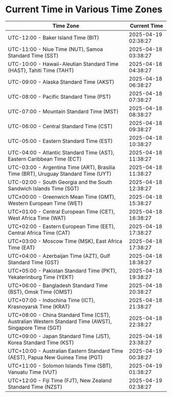# Current Time in Various Time Zones

| Time Zone | Current Time |
|-----------|--------------|
| UTC-12:00 - Baker Island Time (BIT) | 2025-04-19 02:38:27 |
| UTC-11:00 - Niue Time (NUT), Samoa Standard Time (SST) | 2025-04-18 03:38:27 |
| UTC-10:00 - Hawaii-Aleutian Standard Time (HAST), Tahiti Time (TAHT) | 2025-04-18 04:38:27 |
| UTC-09:00 - Alaska Standard Time (AKST) | 2025-04-18 06:38:27 |
| UTC-08:00 - Pacific Standard Time (PST) | 2025-04-18 07:38:27 |
| UTC-07:00 - Mountain Standard Time (MST) | 2025-04-18 08:38:27 |
| UTC-06:00 - Central Standard Time (CST) | 2025-04-18 09:38:27 |
| UTC-05:00 - Eastern Standard Time (EST) | 2025-04-18 10:38:27 |
| UTC-04:00 - Atlantic Standard Time (AST), Eastern Caribbean Time (ECT) | 2025-04-18 11:38:27 |
| UTC-03:00 - Argentina Time (ART), Brasília Time (BRT), Uruguay Standard Time (UYT) | 2025-04-18 11:38:27 |
| UTC-02:00 - South Georgia and the South Sandwich Islands Time (SGT) | 2025-04-18 12:38:27 |
| UTC±00:00 - Greenwich Mean Time (GMT), Western European Time (WET) | 2025-04-18 15:38:27 |
| UTC+01:00 - Central European Time (CET), West Africa Time (WAT) | 2025-04-18 16:38:27 |
| UTC+02:00 - Eastern European Time (EET), Central Africa Time (CAT) | 2025-04-18 17:38:27 |
| UTC+03:00 - Moscow Time (MSK), East Africa Time (EAT) | 2025-04-18 17:38:27 |
| UTC+04:00 - Azerbaijan Time (AZT), Gulf Standard Time (GST) | 2025-04-18 18:38:27 |
| UTC+05:00 - Pakistan Standard Time (PKT), Yekaterinburg Time (YEKT) | 2025-04-18 19:38:27 |
| UTC+06:00 - Bangladesh Standard Time (BST), Omsk Time (OMST) | 2025-04-18 20:38:27 |
| UTC+07:00 - Indochina Time (ICT), Krasnoyarsk Time (KRAT) | 2025-04-18 21:38:27 |
| UTC+08:00 - China Standard Time (CST), Australian Western Standard Time (AWST), Singapore Time (SGT) | 2025-04-18 22:38:27 |
| UTC+09:00 - Japan Standard Time (JST), Korea Standard Time (KST) | 2025-04-18 23:38:27 |
| UTC+10:00 - Australian Eastern Standard Time (AEST), Papua New Guinea Time (PGT) | 2025-04-19 00:38:27 |
| UTC+11:00 - Solomon Islands Time (SBT), Vanuatu Time (VUT) | 2025-04-19 01:38:27 |
| UTC+12:00 - Fiji Time (FJT), New Zealand Standard Time (NZST) | 2025-04-19 02:38:27 |
